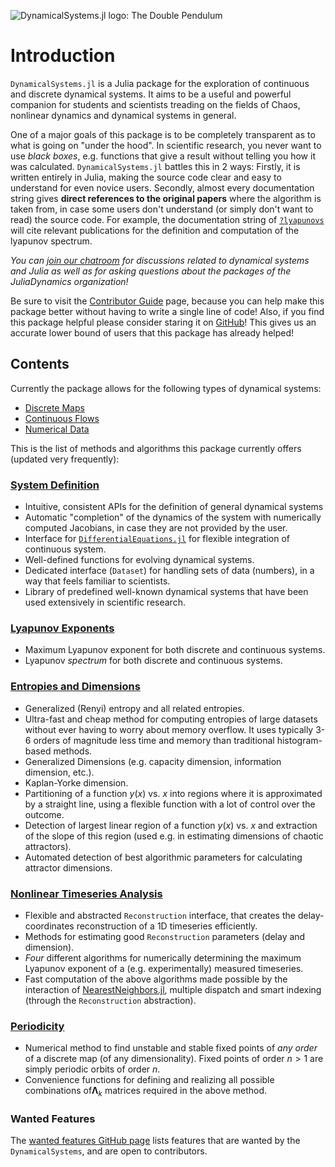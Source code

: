 ![DynamicalSystems.jl logo: The Double Pendulum](https://i.imgur.com/nFQFdB0.gif)

# Introduction
`DynamicalSystems.jl` is a Julia package for the exploration of continuous and discrete dynamical systems. It aims to be a useful and powerful companion for students and scientists treading
on the fields of Chaos, nonlinear dynamics and dynamical systems in general.

One of a major goals of this package is to be completely transparent as to what is
going on "under the hood". In scientific research, you never want to use *black boxes*,
e.g. functions that give a result without telling you how it was calculated. `DynamicalSystems.jl` battles this in 2 ways: Firstly, it is written entirely in Julia,
making the source code clear and easy to understand for even novice users. Secondly,
almost every documentation string gives
**direct references to the original papers** where the algorithm is taken from, in case some users don't understand (or simply don't want to read) the source code. For example,
the documentation string of [`?lyapunovs`](https://datseris.github.io/DynamicalSystems.jl/latest/lyapunovs/#DynamicalSystems.lyapunovs) will cite relevant publications for the definition and computation of the lyapunov spectrum.

*You
can [join our chatroom](https://gitter.im/JuliaDynamics/Lobby) for discussions related
to dynamical systems and Julia as well as for asking questions about the packages of the
JuliaDynamics organization!*

Be sure to visit the [Contributor Guide](contributors_guide) page, because you can
help make this package better without having to write a single line of code!
Also, if you find this package helpful please consider staring it on [GitHub](https://github.com/JuliaDynamics/DynamicalSystems.jl)! This gives us an
accurate lower bound of users that this package has already helped!

## Contents
Currently the package
allows for the following types of dynamical systems:

* [Discrete Maps](system_definition/#discrete-systems)
* [Continuous Flows](system_definition/#continuous-systems)
* [Numerical Data](system_definition/#numerical-data)

This is the list of methods and algorithms this package currently offers (updated very frequently):

### [System Definition](system_definition)
* Intuitive, consistent APIs for the definition of general dynamical systems
* Automatic "completion" of the dynamics of the system with numerically computed Jacobians, in case they are not provided by the user.
* Interface for [`DifferentialEquations.jl`](http://docs.juliadiffeq.org/latest/index.html) for flexible integration of continuous system.
* Well-defined functions for evolving dynamical systems.
* Dedicated interface (`Dataset`) for handling sets of data (numbers), in a way that feels familiar to scientists.
* Library of predefined well-known dynamical systems that have been used extensively in scientific research.

### [Lyapunov Exponents](lyapunovs)
* Maximum Lyapunov exponent for both discrete and continuous systems.
* Lyapunov *spectrum* for both discrete and continuous systems.

### [Entropies and Dimensions](entropies)
* Generalized (Renyi) entropy and all related entropies.
* Ultra-fast and cheap method for computing entropies of large datasets without ever having to worry about memory overflow. It uses typically 3-6 orders of magnitude less time and memory than traditional histogram-based methods.
* Generalized Dimensions (e.g. capacity dimension, information dimension, etc.).
* Kaplan-Yorke dimension.
* Partitioning of a function $y(x)$ vs. $x$ into regions where it is approximated by a straight line, using a flexible function with a lot of control over the outcome.
* Detection of largest linear region of a function $y(x)$ vs. $x$ and extraction of the slope of this region (used e.g. in estimating dimensions of chaotic attractors).
* Automated detection of best algorithmic parameters for calculating attractor dimensions.

### [Nonlinear Timeseries Analysis](nlts)
* Flexible and abstracted `Reconstruction` interface, that creates the delay-coordinates reconstruction of a 1D timeseries efficiently.
* Methods for estimating good `Reconstruction` parameters (delay and dimension).
* *Four* different algorithms for numerically determining the maximum Lyapunov exponent of a (e.g. experimentally) measured timeseries.
* Fast computation of the above algorithms made possible by the interaction of [NearestNeighbors.jl](https://github.com/KristofferC/NearestNeighbors.jl), multiple dispatch and smart indexing (through the `Reconstruction` abstraction).

### [Periodicity](periodicity)
* Numerical method to find unstable and stable fixed points of *any order* of a discrete map (of any dimensionality). Fixed points of order $n>1$ are simply periodic orbits of order $n.$
* Convenience functions for defining and realizing all possible combinations of$\mathbf{\Lambda}_k$ matrices required in the above method.

### Wanted Features
The [wanted features GitHub page](https://github.com/JuliaDynamics/DynamicalSystems.jl/issues?utf8=%E2%9C%93&q=is%3Aissue%20is%3Aopen%20label%3Awanted_feature) lists features that are wanted by the `DynamicalSystems`, and are open to contributors.
